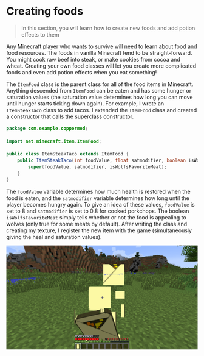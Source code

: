 # Creating foods
>In this section, you will learn how to create new foods and add potion effects to them

Any Minecraft player who wants to survive will need to learn about food and food resources. The foods in vanilla Minecraft tend to be straight-forward. You might cook raw beef into steak, or make cookies from cocoa and wheat. Creating your own food classes will let you create more complicated foods and even add potion effects when you eat something!

The `ItemFood` class is the parent class for all of the food items in Minecraft. Anything descended from `ItemFood` can be eaten and has some hunger or saturation values (the saturation value determines how long you can move until hunger starts ticking down again). For example, I wrote an `ItemSteakTaco` class to add tacos. I extended the `ItemFood` class and created a constructor that calls the superclass constructor.

```java
package com.example.coppermod;

import net.minecraft.item.ItemFood;

public class ItemSteakTaco extends ItemFood {
    public ItemSteakTaco(int foodValue, float satmodifier, boolean isWolfsFavoriteMeat) {
        super(foodValue, satmodifier, isWolfsFavoriteMeat);
    }
}
```

The `foodValue` variable determines how much health is restored when the food is eaten, and the `satmodifier` variable determines how long until the player becomes hungry again. To give an idea of these values, `foodValue` is set to 8 and `satmodifier` is set to 0.8 for cooked porkchops. The boolean `isWolfsFavoriteMeat` simply tells whether or not the food is appealing to wolves (only true for some meats by default). After writing the class and creating my texture, I register the new item with the game (simultaneously giving the heal and saturation values).

![Eating a taco.](../images/section_6/taco_eating.png)